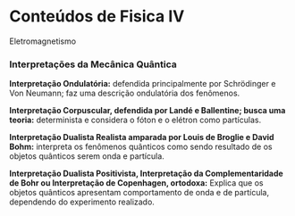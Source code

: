 # Conteúdos de Fisica IV 

Eletromagnetismo


### Interpretações da Mecânica Quântica

**Interpretação Ondulatória:**
defendida principalmente por Schrödinger e Von Neumann;
faz uma descrição ondulatória dos fenômenos. 

**Interpretação Corpuscular, defendida por Landé e Ballentine; busca uma teoria:**
determinista e considera o fóton e o elétron como partículas. 

**Interpretação Dualista Realista amparada por Louis de Broglie e David Bohm:**
interpreta os fenômenos quânticos como sendo resultado de os objetos quânticos serem onda e
partícula. 

**Interpretação Dualista Positivista, Interpretação da Complementaridade de Bohr ou
Interpretação de Copenhagen, ortodoxa:**
Explica que os objetos quânticos apresentam
comportamento de onda e de partícula, dependendo do experimento realizado. 




